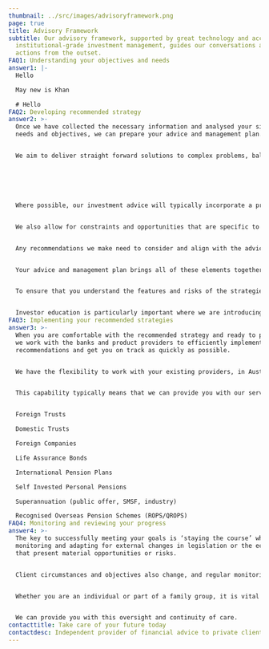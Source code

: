 ```yaml
---
thumbnail: ../src/images/advisoryframework.png
page: true
title: Advisory Framework
subtitle: Our advisory framework, supported by great technology and access to
  institutional-grade investment management, guides our conversations and
  actions from the outset.
FAQ1: Understanding your objectives and needs
answer1: |-
  Hello

  May new is Khan

  # Hello
FAQ2: Developing recommended strategy
answer2: >-
  Once we have collected the necessary information and analysed your situation,
  needs and objectives, we can prepare your advice and management plan.


  We aim to deliver straight forward solutions to complex problems, balancing cost, required capabilities and your preferred level of engagement in the ongoing investment process.






  Where possible, our investment advice will typically incorporate a preference for institutional-grade investment management, given the value offered in terms of process, resourcing, access and global reach.


  We also allow for constraints and opportunities that are specific to the client situation, such as legacy assets with embedded capital gains, foreign pensions with limited investment options or deferred cash and equity bonuses that pose a concentration risk.


  Any recommendations we make need to consider and align with the advice of your tax and legal advisers, as well as any rules or regulations that your investment structures are subject to.


  Your advice and management plan brings all of these elements together in a strategy focused on meeting your objectives.


  To ensure that you understand the features and risks of the strategies we have recommended, we may also include and discuss education materials on specific asset classes or investment structures.


  Investor education is particularly important where we are introducing a new strategy, to ensure that you are comfortable with your decision to proceed.
FAQ3: Implementing your recommended strategies
answer3: >-
  When you are comfortable with the recommended strategy and ready to proceed,
  we work with the banks and product providers to efficiently implement the
  recommendations and get you on track as quickly as possible.


  We have the flexibility to work with your existing providers, in Australia or abroad, and are experienced in working with a wide range of investment and retirement structures.


  This capability typically means that we can provide you with our service across your entire asset base, reducing your ongoing administrative burden and increasing oversight.


  Foreign Trusts

  Domestic Trusts

  Foreign Companies

  Life Assurance Bonds

  International Pension Plans

  Self Invested Personal Pensions

  Superannuation (public offer, SMSF, industry)

  Recognised Overseas Pension Schemes (ROPS/QROPS)
FAQ4: Monitoring and reviewing your progress
answer4: >-
  The key to successfully meeting your goals is ‘staying the course’ while
  monitoring and adapting for external changes in legislation or the economy
  that present material opportunities or risks.


  Client circumstances and objectives also change, and regular monitoring and review helps to ensure that the plan remains relevant.


  Whether you are an individual or part of a family group, it is vital to have a clear view of your position and progress against objectives.


  We can provide you with this oversight and continuity of care.
contacttitle: Take care of your future today
contactdesc: Independent provider of financial advice to private clients and their families
---
```

